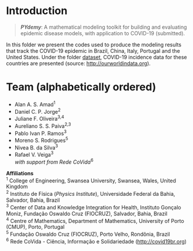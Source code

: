 # Introduction

> *__PYdemy__*: A mathematical modeling toolkit for building and evaluating epidemic disease models, with application to COVID-19 (submitted).

In this folder we present the codes used to produce the modeling results that track the COVID-19 epidemic in Brazil, China, Italy, Portugal and the United States. Under the folder
[dataset](PLOS_Comp_Biol_Paper/dataset), COVID-19 incidence data for these countries are presented (source: http://ourworldindata.org).


# Team (alphabetically ordered)
- Alan A. S. Amad<sup>1</sup> [<img src="https://fauufpa.files.wordpress.com/2010/05/plataforma-lattes1.jpg" width="15" height="15">](http://lattes.cnpq.br/6801813581350104)
- Daniel C. P. Jorge<sup>2</sup> [<img src="https://fauufpa.files.wordpress.com/2010/05/plataforma-lattes1.jpg" width="15" height="15">](http://lattes.cnpq.br/0919005143796420)
- Juliane F. Oliveira<sup>3,4</sup> [<img src="https://fauufpa.files.wordpress.com/2010/05/plataforma-lattes1.jpg" width="15" height="15">](http://lattes.cnpq.br/1597320074497161)
- Aureliano S. S. Paiva<sup>2,3</sup> [<img src="https://fauufpa.files.wordpress.com/2010/05/plataforma-lattes1.jpg" width="15" height="15">](http://lattes.cnpq.br/0632668026047114)
- Pablo Ivan P. Ramos<sup>3</sup> [<img src="https://ppgrn.ufms.br/files/2019/11/google-academco.png" width="15" height="15">](https://scholar.google.com/citations?user=6-DJ7XwAAAAJ)[<img src="https://fauufpa.files.wordpress.com/2010/05/plataforma-lattes1.jpg" width="15" height="15">](http://lattes.cnpq.br/8669778446107111)
- Moreno S. Rodrigues<sup>5</sup> [<img src="https://ppgrn.ufms.br/files/2019/11/google-academco.png" width="15" height="15">](https://scholar.google.com.br/citations?user=Cd_LS0wAAAAJ)[<img src="https://fauufpa.files.wordpress.com/2010/05/plataforma-lattes1.jpg" width="15" height="15">](http://lattes.cnpq.br/3986188118296071)
- Nivea B. da Silva<sup>3</sup> [<img src="https://fauufpa.files.wordpress.com/2010/05/plataforma-lattes1.jpg" width="15" height="15">](http://lattes.cnpq.br/2365687224418330)
- Rafael V. Veiga<sup>3</sup> [<img src="https://fauufpa.files.wordpress.com/2010/05/plataforma-lattes1.jpg" width="15" height="15">](http://lattes.cnpq.br/0782333764868447)<br>
_with support from Rede CoVida_<sup>6</sup>

__Affiliations__<br>
<sup>1</sup> College of Engineering, Swansea University, Swansea, Wales, United Kingdom<br>
<sup>2</sup> Instituto de Física (_Physics Institute_), Universidade Federal da Bahia, Salvador, Bahia, Brazil<br>
<sup>3</sup> Center of Data and Knowledge Integration for Health, Instituto Gonçalo Moniz, Fundação Oswaldo Cruz (FIOCRUZ), Salvador, Bahia, Brazil<br>
<sup>4</sup> Centre of Mathematics, Department of Mathematics, University of Porto (CMUP), Porto, Portugal<br>
<sup>5</sup> Fundação Oswaldo Cruz (FIOCRUZ), Porto Velho, Rondônia, Brazil<br>
<sup>6</sup> Rede CoVida - Ciência, Informação e Solidariedade (http://covid19br.org)

